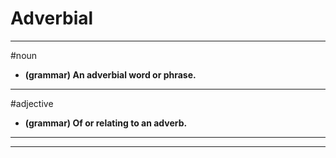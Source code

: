 # Adverbial
---
#noun
- **(grammar) An adverbial word or phrase.**
---
#adjective
- **(grammar) Of or relating to an adverb.**
---
---
